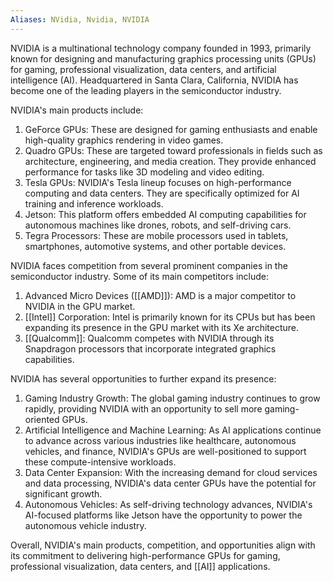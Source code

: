 ```yaml
---
Aliases: NVidia, Nvidia, NVIDIA
---
```


NVIDIA is a multinational technology company founded in 1993, primarily known for designing and manufacturing graphics processing units (GPUs) for gaming, professional visualization, data centers, and artificial intelligence (AI). Headquartered in Santa Clara, California, NVIDIA has become one of the leading players in the semiconductor industry.

NVIDIA's main products include:

1. GeForce GPUs: These are designed for gaming enthusiasts and enable high-quality graphics rendering in video games.
2. Quadro GPUs: These are targeted toward professionals in fields such as architecture, engineering, and media creation. They provide enhanced performance for tasks like 3D modeling and video editing.
3. Tesla GPUs: NVIDIA's Tesla lineup focuses on high-performance computing and data centers. They are specifically optimized for AI training and inference workloads.
4. Jetson: This platform offers embedded AI computing capabilities for autonomous machines like drones, robots, and self-driving cars.
5. Tegra Processors: These are mobile processors used in tablets, smartphones, automotive systems, and other portable devices.

NVIDIA faces competition from several prominent companies in the semiconductor industry. Some of its main competitors include:

1. Advanced Micro Devices ([[AMD]]): AMD is a major competitor to NVIDIA in the GPU market.
2. [[Intel]] Corporation: Intel is primarily known for its CPUs but has been expanding its presence in the GPU market with its Xe architecture.
3. [[Qualcomm]]: Qualcomm competes with NVIDIA through its Snapdragon processors that incorporate integrated graphics capabilities.

NVIDIA has several opportunities to further expand its presence:

1. Gaming Industry Growth: The global gaming industry continues to grow rapidly, providing NVIDIA with an opportunity to sell more gaming-oriented GPUs.
2. Artificial Intelligence and Machine Learning: As AI applications continue to advance across various industries like healthcare, autonomous vehicles, and finance, NVIDIA's GPUs are well-positioned to support these compute-intensive workloads.
3. Data Center Expansion: With the increasing demand for cloud services and data processing, NVIDIA's data center GPUs have the potential for significant growth.
4. Autonomous Vehicles: As self-driving technology advances, NVIDIA's AI-focused platforms like Jetson have the opportunity to power the autonomous vehicle industry.

Overall, NVIDIA's main products, competition, and opportunities align with its commitment to delivering high-performance GPUs for gaming, professional visualization, data centers, and [[AI]] applications.